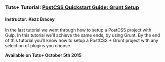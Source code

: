 ### Tuts+ Tutorial: [PostCSS Quickstart Guide: Grunt Setup](http://webdesign.tutsplus.com/tutorials/postcss-quickstart-guide-grunt-setup--cms-24545)
#### Instructor: Kezz Bracey

In the last tutorial we went through how to setup a PostCSS project with Gulp. In this tutorial we’ll achieve the same ends, by using Grunt. By the end of this tutorial you’ll know how to setup a PostCSS + Grunt project with any selection of plugins you choose.

**Available on Tuts+ October 5th 2015**
